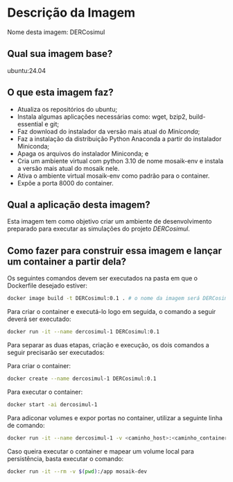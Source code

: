 # Descrição da Imagem

Nome desta imagem: DERCosimul


## Qual sua imagem base?

ubuntu:24.04

## O que esta imagem faz?

- Atualiza os repositórios do ubuntu;
- Instala algumas aplicações necessárias como: wget, bzip2, build-essential e git;
- Faz download do instalador da versão mais atual do *Miniconda*;
- Faz a instalação da distribuição Python Anaconda a partir do instalador Miniconda;
- Apaga os arquivos do instalador Miniconda; e 
- Cria um ambiente virtual com python 3.10 de nome mosaik-env e instala a versão mais atual do mosaik nele.
- Ativa o ambiente virtual mosaik-env como padrão para o container.
- Expõe a porta 8000 do container.

## Qual a aplicação desta imagem?

Esta imagem tem como objetivo criar um ambiente de desenvolvimento preparado para executar as simulações do projeto *DERCosimul*.


## Como fazer para construir essa imagem e lançar um container a partir dela?

Os seguintes comandos devem ser executados na pasta em que o Dockerfile desejado estiver:

```sh
docker image build -t DERCosimul:0.1 . # o nome da imagem será DERCosimul e sua versão é 0.1
```

Para criar o container e executá-lo logo em seguida, o comando a seguir deverá ser executado:

```sh
docker run -it --name dercosimul-1 DERCosimul:0.1
```

Para separar as duas etapas, criação e execução, os dois comandos a seguir precisarão ser executados:

Para criar o container:
```sh
docker create --name dercosimul-1 DERCosimul:0.1
```

Para executar o container:
```sh
docker start -ai dercosimul-1
```

Para adiconar volumes e expor portas no container, utilizar a seguinte linha de comando:

```sh
docker run -it --name dercosimul-1 -v <caminho_host>:<caminho_container> -p <porta_host>:<porta_container> DERCosimul:0.1
```

Caso queira executar o container e mapear um volume local para persistência, basta executar o comando:

```sh
docker run -it --rm -v $(pwd):/app mosaik-dev
```

